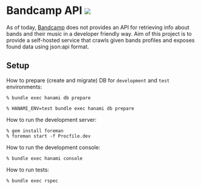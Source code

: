 # Bandcamp API ![](https://travis-ci.org/hcxp/bandcamp-api.svg?branch=master)

As of today, [Bandcamp](https://bandcamp.com) does not provides an API for
retrieving info about bands and their music in a developer friendly way. Aim of
this project is to provide a self-hosted service that crawls given bands
profiles and exposes found data using json:api format.

## Setup

How to prepare (create and migrate) DB for `development` and `test` environments:

```
% bundle exec hanami db prepare

% HANAMI_ENV=test bundle exec hanami db prepare
```

How to run the development server:

```
% gem install foreman
% foreman start -f Procfile.dev
```

How to run the development console:

```
% bundle exec hanami console
```

How to run tests:

```
% bundle exec rspec
```
